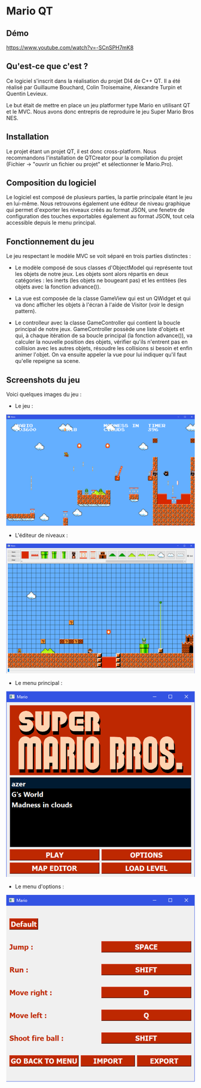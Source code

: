 # Mario QT
## Démo
https://www.youtube.com/watch?v=-SCnSPH7mK8

## Qu'est-ce que c'est ?

Ce logiciel s'inscrit dans la réalisation du projet DI4 de C++ QT. Il a été réalisé par Guillaume Bouchard, Colin Troisemaine, Alexandre Turpin et Quentin Levieux.

Le but était de mettre en place un jeu platformer type Mario en utilisant QT et le MVC. Nous avons donc entrepris de reproduire le jeu Super Mario Bros NES.

## Installation

Le projet étant un projet QT, il est donc cross-platform. Nous recommandons l'installation de QTCreator pour la compilation du projet (Fichier -> "ouvrir un fichier ou projet" et sélectionner le Mario.Pro).

## Composition du logiciel

Le logiciel est composé de plusieurs parties, la partie principale étant le jeu en lui-même. Nous retrouvons également une éditeur de niveau graphique qui permet d'exporter les niveaux créés au format JSON, une fenetre de configuration des touches exportables également au format JSON, tout cela accessible depuis le menu principal.

## Fonctionnement du jeu

Le jeu respectant le modèle MVC se voit séparé en trois parties distinctes :

- Le modèle composé de sous classes d'ObjectModel qui représente tout les objets de notre jeux. Les objets sont alors répartis en deux catégories : les inerts (les objets ne bougeant pas) et les entitées (les objets avec la fonction advance()).

- La vue est composée de la classe GameView qui est un QWidget et qui va donc afficher les objets à l'écran à l'aide de Visitor (voir le design pattern).

- Le controlleur avec la classe GameController qui contient la boucle principal de notre jeux. GameController possède une liste d'objets et qui, à chaque itération de sa boucle principal (la fonction advance()), va calculer la nouvelle position des objets, vérifier qu'ils n'entrent pas en collision avec les autres objets, résoudre les collisions si besoin et enfin animer l'objet. On va ensuite appeler la vue pour lui indiquer qu'il faut qu'elle repeigne sa scene.

## Screenshots du jeu

Voici quelques images du jeu :
- Le jeu :

![Screenshot](readme_imgs/ingame.png)

- L'éditeur de niveaux :

![Screenshot](readme_imgs/leveleditor.png)

- Le menu principal :

![Screenshot](readme_imgs/menu.png)

- Le menu d'options :

![Screenshot](readme_imgs/option.png)
